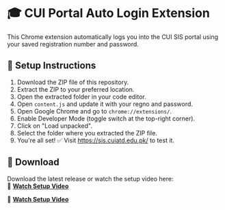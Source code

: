 # 🎓 CUI Portal Auto Login Extension

This Chrome extension automatically logs you into the CUI SIS portal using your saved registration number and password.

## 🔧 Setup Instructions


1. Download the ZIP file of this repository.
2. Extract the ZIP to your preferred location.
3. Open the extracted folder in your code editor.
4. Open `content.js` and update it with your regno and password.
5. Open Google Chrome and go to `chrome://extensions/`.
6. Enable Developer Mode (toggle switch at the top-right corner).
7. Click on "Load unpacked".
8. Select the folder where you extracted the ZIP file.
9. You're all set! ✅ Visit https://sis.cuiatd.edu.pk/ to test it.


## 📁 Download

Download the latest release or watch the setup video here:  
🔽 **[Watch Setup Video](https://github.com/Jalalkhan96/chrome-extensions/tree/main/code%20file)** 

🔽 **[Watch Setup Video]([https://github.com/Jalalkhan96/chrome-extensions/tree/main/code%20file](https://github.com/Jalalkhan96/chrome-extensions/tree/main/video%20tutorial))** 

